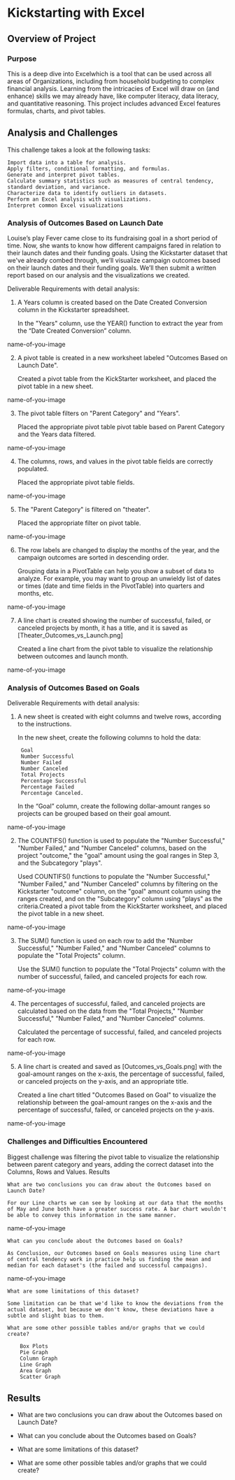# Kickstarting with Excel

## Overview of Project

### Purpose
This is a deep dive into Excelwhich is a tool that can be used across all areas of Organizations, including from household budgeting to complex financial analysis. Learning from the intricacies of Excel will draw on (and enhance) skills we may already have, like computer literacy, data literacy, and quantitative reasoning. This project includes advanced Excel features formulas, charts, and pivot tables.
## Analysis and Challenges
This challenge takes a look at the following tasks:

    Import data into a table for analysis.
    Apply filters, conditional formatting, and formulas.
    Generate and interpret pivot tables.
    Calculate summary statistics such as measures of central tendency, standard deviation, and variance.
    Characterize data to identify outliers in datasets.
    Perform an Excel analysis with visualizations.
    Interpret common Excel visualizations

### Analysis of Outcomes Based on Launch Date
Louise’s play Fever came close to its fundraising goal in a short period of time. Now, she wants to know how different campaigns fared in relation to their launch dates and their funding goals. Using the Kickstarter dataset that we've already combed through, we’ll visualize campaign outcomes based on their launch dates and their funding goals. We’ll then submit a written report based on our analysis and the visualizations we created.

Deliverable Requirements with detail analysis:

1. A Years column is created based on the Date Created Conversion column in the Kickstarter spreadsheet.

    In the "Years" column, use the YEAR() function to extract the year from the “Date Created Conversion” column.

name-of-you-image

2. A pivot table is created in a new worksheet labeled "Outcomes Based on Launch Date".

    Created a pivot table from the KickStarter worksheet, and placed the pivot table in a new sheet.

name-of-you-image

3. The pivot table filters on "Parent Category" and "Years".

    Placed the appropriate pivot table pivot table based on Parent Category and the Years data filtered.

name-of-you-image

4. The columns, rows, and values in the pivot table fields are correctly populated.

    Placed the appropriate pivot table fields.

name-of-you-image

5. The "Parent Category" is filtered on "theater".

    Placed the appropriate filter on pivot table.

name-of-you-image

6. The row labels are changed to display the months of the year, and the campaign outcomes are sorted in descending order.

    Grouping data in a PivotTable can help you show a subset of data to analyze. For example, you may want to group an unwieldy list of dates or times (date and time fields in the PivotTable) into quarters and months, etc.

name-of-you-image

7. A line chart is created showing the number of successful, failed, or canceled projects by month, it has a title, and it is saved as [Theater_Outcomes_vs_Launch.png]

    Created a line chart from the pivot table to visualize the relationship between outcomes and launch month.

name-of-you-image

### Analysis of Outcomes Based on Goals
Deliverable Requirements with detail analysis:

1. A new sheet is created with eight columns and twelve rows, according to the instructions.

    In the new sheet, create the following columns to hold the data:

        Goal
        Number Successful
        Number Failed
        Number Canceled
        Total Projects
        Percentage Successful
        Percentage Failed
        Percentage Canceled.

    In the “Goal” column, create the following dollar-amount ranges so projects can be grouped based on their goal amount.

name-of-you-image

2. The COUNTIFS() function is used to populate the "Number Successful," "Number Failed," and "Number Canceled" columns, based on the project "outcome," the "goal" amount using the goal ranges in Step 3, and the Subcategory "plays".

    Used COUNTIFS() functions to populate the "Number Successful," "Number Failed," and "Number Canceled" columns by filtering on the Kickstarter "outcome" column, on the "goal" amount column using the ranges created, and on the "Subcategory" column using "plays" as the criteria.Created a pivot table from the KickStarter worksheet, and placed the pivot table in a new sheet.

name-of-you-image

3. The SUM() function is used on each row to add the "Number Successful," "Number Failed," and "Number Canceled" columns to populate the "Total Projects" column.

    Use the SUM() function to populate the "Total Projects" column with the number of successful, failed, and canceled projects for each row.

name-of-you-image

4. The percentages of successful, failed, and canceled projects are calculated based on the data from the "Total Projects," "Number Successful," "Number Failed," and "Number Canceled" columns.

    Calculated the percentage of successful, failed, and canceled projects for each row.

name-of-you-image

5. A line chart is created and saved as [Outcomes_vs_Goals.png] with the goal-amount ranges on the x-axis, the percentage of successful, failed, or canceled projects on the y-axis, and an appropriate title.

    Created a line chart titled "Outcomes Based on Goal" to visualize the relationship between the goal-amount ranges on the x-axis and the percentage of successful, failed, or canceled projects on the y-axis.

name-of-you-image

### Challenges and Difficulties Encountered
Biggest challenge was filtering the pivot table to visualize the relationship between parent category and years, adding the correct dataset into the Columns, Rows and Values.
Results

    What are two conclusions you can draw about the Outcomes based on Launch Date?

    For our Line charts we can see by looking at our data that the months of May and June both have a greater success rate. A bar chart wouldn't be able to convey this information in the same manner.

name-of-you-image

    What can you conclude about the Outcomes based on Goals?

    As Conclusion, our Outcomes based on Goals measures using line chart of central tendency work in practice help us finding the mean and median for each dataset's (the failed and successful campaigns).

name-of-you-image

    What are some limitations of this dataset?

    Some limitation can be that we'd like to know the deviations from the actual dataset, but because we don't know, these deviations have a subtle and slight bias to them.

    What are some other possible tables and/or graphs that we could create?

        Box Plots
        Pie Graph
        Column Graph
        Line Graph
        Area Graph
        Scatter Graph


## Results

- What are two conclusions you can draw about the Outcomes based on Launch Date?

- What can you conclude about the Outcomes based on Goals?

- What are some limitations of this dataset?

- What are some other possible tables and/or graphs that we could create?
